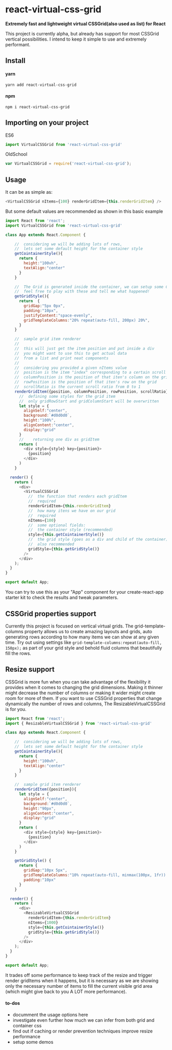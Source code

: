 

# react-virtual-css-grid

**Extremely fast and lightweight virtual CSSGrid(also used as list) for React**

This project is currently alpha, but already has support for most CSSGrid vertical possibilities. I intend to keep it simple to use and extremely performant.

## Install
#### yarn
```shell
yarn add react-virtual-css-grid
```
#### npm
```shell
npm i react-virtual-css-grid
```
## Importing on your project
ES6
```javascript
import VirtualCSSGrid from 'react-virtual-css-grid'
```
OldSchool
```javascript
var VirtualCSSGrid = require('react-virtual-css-grid');
```

## Usage

It can be as simple as:
```javascript
<VirtualCSSGrid nItems={100} renderGridItem={this.renderGridItem} />
```

But some default values are recommended as shown in this basic example
```javascript
import React from 'react';
import VirtualCSSGrid from 'react-virtual-css-grid'

class App extends React.Component {

    //  considering we will be adding lots of rows,
    //  lets set some default height for the container style
    getCointainerStyle(){
      return {
        height:"100vh",
        textAlign:"center"
      }
    }

    //  The Grid is generated inside the container, we can setup some CSSGrid style
    //  feel free to play with these and tell me what happened!
    getGridStyle(){
      return  {
        gridGap:"5px 0px",
        padding:"10px",
        justifyContent:"space-evenly",
        gridTemplateColumns:"20% repeat(auto-fill, 200px) 20%",
      }
    }

    // 	sample grid item renderer
    //
    // 	this will just get the item position and put inside a div
    // 	you might want to use this to get actual data
    //	from a list and print neat components
    //
    //	considering you provided a given nItems value
    //	position is the item "index" corresponding to a certain scroll
    //	columnPosition is the position of that iten's column on the grid
    //	rowPosition is the position of that iten's row on the grid
    //  scrollRatio is the current scroll ratio from 0 to 1
    renderGridItem({position, columnPosition, rowPosition, scrollRatio}){
      //  defining some styles for the grid item
      //  only gridRowStart and gridColumnStart will be overwritten
      let style = {
        alignSelf:"center",
        background:`#d0d0d0`,
        height:"100%",
        alignContent:"center",
        display:"grid"
      }
      //	returning one div as gridItem
      return (
        <div style={style} key={position}>
          {position}
        </div>
      )
    }

  render() {
    return (
      <div>
        <VirtualCSSGrid
          //  the function that renders each gridItem
          //  required
          renderGridItem={this.renderGridItem}
          //  how many itens we have on our grid
          //  required
          nItems={100}
          //  some optional fields:
          //  the container style (recommended)
          style={this.getCointainerStyle()}
          //  the grid style (goes as a div and child of the container)
          //  also recommended
          gridStyle={this.getGridStyle()}
        />
      </div>
    );
  }
}

export default App;

```

You can try to use this as your "App" component for your create-react-app starter kit to check the results and tweak parameters.

## CSSGrid properties support
Currently this project is focused on vertical virtual grids. The grid-template-columns property allows us to create amazing layouts and grids, auto generating rows according to how many items we can show at any given time. Try out using settings like `grid-template-columns:repeat(auto-fill, 150px);` as part of your grid style and behold fluid columns that beautifully fill the rows.

## Resize support

CSSGrid is more fun when you can take advantage of the flexibility it provides when it comes to changing the grid dimensions. Making it thinner might decrease the number of columns or making it wider might create room for more of them. If you want to use CSSGrid properties that change dynamically the number of rows and columns, The ResizableVirtualCSSGrid is for you.
```javascript
import React from 'react';
import { ResizableVirtualCSSGrid } from 'react-virtual-css-grid'

class App extends React.Component {

    //  considering we will be adding lots of rows,
    //  lets set some default height for the container style
    getCointainerStyle(){
      return {
        height:"100vh",
        textAlign:"center"
      }
    }

    // 	sample grid item renderer
    renderGridItem({position}){
      let style = {
        alignSelf:"center",
        background:`#d0d0d0`,
        height:"90px",
        alignContent:"center",
        display:"grid"
      }
      return (
        <div style={style} key={position}>
          {position}
        </div>
      )
    }

    getGridStyle() {
      return {
        gridGap:"10px 5px",
        gridTemplateColumns:"10% repeat(auto-fill, minmax(100px, 1fr)) 20%",
        padding:"10px"
      }
    }

  render() {
    return (
      <div>
        <ResizableVirtualCSSGrid
          renderGridItem={this.renderGridItem}
          nItems={1000}
          style={this.getCointainerStyle()}
          gridStyle={this.getGridStyle()}
        />
      </div>
    );
  }
}

export default App;
```

It trades off some performance to keep track of the resize and trigger render gridItems when it happens, but it is necessary as we are showing only the necessary number of items to fill the current visible grid area (which might give back to you A LOT more performance).


#### to-dos
+ documment the usage options here
+ investigate even further how much we can infer from both grid and container css
+ find out if caching or render prevention techniques improve resize performance
+ setup some demos
